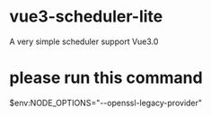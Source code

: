 # vue3-scheduler-lite
A very simple scheduler support Vue3.0
# please run this command
$env:NODE_OPTIONS="--openssl-legacy-provider"